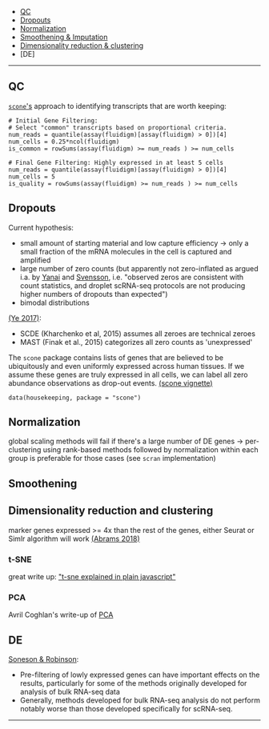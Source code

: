 * [QC](#qc)
* [Dropouts](#dropouts)
* [Normalization](#norm)
* [Smoothening & Imputation](#smooth)
* [Dimensionality reduction & clustering](#dims)
* [DE]


-------------------------------

<a name="qc"></a>
## QC

[`scone`'s][scone] approach to identifying transcripts that are worth keeping:

```
# Initial Gene Filtering: 
# Select "common" transcripts based on proportional criteria.
num_reads = quantile(assay(fluidigm)[assay(fluidigm) > 0])[4]
num_cells = 0.25*ncol(fluidigm)
is_common = rowSums(assay(fluidigm) >= num_reads ) >= num_cells

# Final Gene Filtering: Highly expressed in at least 5 cells
num_reads = quantile(assay(fluidigm)[assay(fluidigm) > 0])[4]
num_cells = 5
is_quality = rowSums(assay(fluidigm) >= num_reads ) >= num_cells
```

<a name="dropouts"></a>
## Dropouts

Current hypothesis:

* small amount of starting material and low capture efficiency &rarr; only a small fraction of the mRNA molecules in the cell is captured and amplified
* large number of zero counts (but apparently not zero-inflated as argued i.a. by [Yanai][Wagner 2018] and [Svensson][Valentin Nov2017], i.e. "observed zeros are consistent with count statistics, and droplet scRNA-seq protocols are not producing higher numbers of dropouts than expected")
* bimodal distributions 

[(Ye 2017)][Ye 2017]:
* SCDE (Kharchenko et al, 2015) assumes all zeroes are technical zeroes
* MAST (Finak et al., 2015) categorizes all zero counts as 'unexpressed'

The `scone` package contains lists of genes that are believed to be ubiquitously and even uniformly expressed across human tissues. If we assume these genes are truly expressed in all cells, we can label all zero abundance observations as drop-out events. [(scone vignette)][scone]

```
data(housekeeping, package = "scone")
```

<a name="norm"></a>
## Normalization

global scaling methods will fail if there's a large number of DE genes &rarr; per-clustering using rank-based methods followed by normalization within each group is preferable for those cases (see `scran` implementation)

<a name="smooth"></a>
## Smoothening

<a name="dims"></a>
## Dimensionality reduction and clustering

marker genes expressed >= 4x than the rest of the genes, either Seurat or Simlr algorithm will work [(Abrams 2018)][Abrams 2018]

### t-SNE

great write up: ["t-sne explained in plain javascript"](https://beta.observablehq.com/@nstrayer/t-sne-explained-in-plain-javascript)

### PCA

Avril Coghlan's write-up of [PCA](http://little-book-of-r-for-multivariate-analysis.readthedocs.io/en/latest/src/multivariateanalysis.html#principal-component-analysis)

<a name="de"></a>
## DE

[Soneson & Robinson][Soneson 2017]:

* Pre-filtering of lowly expressed genes can have important effects on the results, particularly for some of the methods originally developed for analysis of bulk RNA-seq data
* Generally, methods developed for bulk RNA-seq analysis do not perform notably worse than those developed specifically for scRNA-seq.

---------

[Abrams 2018]: https://doi.org/10.1101/247114 "A computational method to aid the design and analysis of single cell RNA-seq experiments for cell type identification"
[scone]: http://www.bioconductor.org/packages/release/bioc/vignettes/scone/inst/doc/sconeTutorial.html "Scone Vignette"
[Soneson 2017]: https://doi.org/10.1101/143289 "Bias, Robustness And Scalability In Differential Expression Analysis Of Single-Cell RNA-Seq Data"
[Valentin Nov2017]: http://www.nxn.se/valent/2017/11/16/droplet-scrna-seq-is-not-zero-inflated 
[Valentin Jan2018]: http://www.nxn.se/valent/2018/1/30/count-depth-variation-makes-poisson-scrna-seq-data-negative-binomial
[Wagner 2018]: https://www.biorxiv.org/content/early/2018/01/24/217737
[Ye 2017]: http://dx.doi.org/10.1101/225177 "DECENT: Differential Expression with Capture Efficiency AdjustmeNT for Single-Cell RNA-seq Data"
